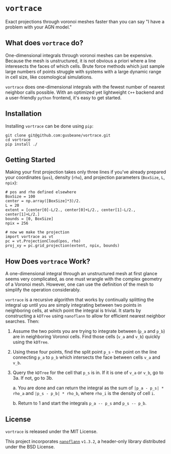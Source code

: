 # ``vortrace``

Exact projections through voronoi meshes faster than you can say "I have a problem with your AGN model."

## What does ``vortrace`` do?

One-dimensional integrals through voronoi meshes can be expensive. Because the mesh is unstructured, it is not obvious a priori where a line interesects the faces of which cells. Brute force methods which just sample large numbers of points struggle with systems with a large dynamic range in cell size, like cosmological simulations.

``vortrace`` does one-dimensional integrals with the fewest number of nearest neighbor calls possible. With an optimized yet lightweight ``C++`` backend and a user-friendly ``python`` frontend, it's easy to get started.

## Installation

<!-- Installing ``vortrace`` can be done using ``pip``:

```
pip install vortrace
```

Or if you prefer to build from source:

```
git clone git@github.com:gusbeane/vortrace.git
cd vortrace
pip install ./
``` -->

Installing ``vortrace`` can be done using ``pip``:

```
git clone git@github.com:gusbeane/vortrace.git
cd vortrace
pip install ./
```

## Getting Started

Making your first projection takes only three lines if you've already prepared your coordinates (`pos`), density (`rho`), and projection parameters (`BoxSize`, `L`, `npix`):

```
# pos and rho defined elsewhere
BoxSize = 100
center = np.array([BoxSize]*3)/2.
L = 20
extent = [center[0]-L/2., center[0]+L/2., center[1]-L/2., center[1]+L/2.]
bounds = [0, BoxSize]
npix = 256

# now we make the projection
import vortrace as vt
pc = vt.ProjectionCloud(pos, rho)
proj_xy = pc.grid_projection(extent, npix, bounds)
```

## How Does ``vortrace`` Work?

A one-dimensional integral through an unstructured mesh at first glance seems very complicated, as one must wrangle with the complex geometry of a Voronoi mesh. However, one can use the definition of the mesh to simplify the operation considerably.

`vortrace` is a recursive algorithm that works by continually splitting the integral up until you are simply integrating between two points in neighboring cells, at which point the integral is trivial. It starts by constructing a `kDTree` using `nanoflann` to allow for efficient nearest neighbor searches. Then:

1. Assume the two points you are trying to integrate between (`p_a` and `p_b`) are in neighboring Voronoi cells. Find those cells (`v_a` and `v_b`) quickly using the `kDTree`.

2. Using these four points, find the split point `p_s` - the point on the line connecting `p_a` to `p_b` which intersects the face between cells `v_a` and `v_b`.

3. Query the `kDTree` for the cell that `p_s` is in. If it is one of `v_a` or `v_b`, go to 3a. If not, go to 3b. 

    a. You are done and can return the integral as the sum of `|p_a - p_s| * rho_a` and `|p_s - p_b| * rho_b`, where `rho_i` is the density of cell `i`.

    b. Return to 1 and start the integrals `p_a -- p_s` and `p_s -- p_b`.


## License

`vortrace` is released under the MIT License. 

This project incorporates [`nanoflann`](https://github.com/jlblancoc/nanoflann) `v1.3.2`, a header-only library distributed under the BSD License.
